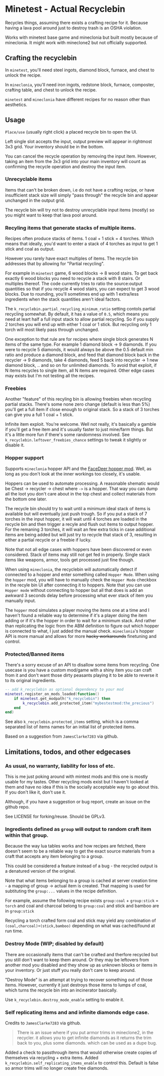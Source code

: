 # Minetest - Actual Recyclebin

Recycles things, assuming there exists a crafting recipe for it. Because having a lava pool around just to destroy trash is an OSHA violation.

Works with minetest base game and mineclonia but built mostly because of mineclonia. It might work with mineclone2 but not officially supported.

## Crafting the recyclebin

In `minetest`, you'll need steel ingots, diamond block, furnace, and chest to unlock the recipe.

In `mineclonia`, you'll need iron ingots, redstone block, furnace, composter, crafting table, and chest to unlock the recipe.

`minetest` and `mineclonia` have different recipes for no reason other than aesthetics.

## Usage

`Place/use` (usually right click) a placed recycle bin to open the UI.

Left single slot accepts the input, output preview will appear in rightmost 3x3 grid. Your inventory should be in the bottom.

You can  cancel the recycle operation by removing the input item. However,  taking an item from the 3x3 grid into your main inventory will count as confirming the recycle operation and destroy the input item.

### Unrecyclable items

Items that can't be broken down, i.e do not have a crafting recipe, or have insufficient stack size will simply "pass through" the recycle bin and appear unchanged in the output grid.

The recycle bin will try not to destroy unrecyclable input items (mostly) so you might want to keep that lava pool around.

### Recyling items that generate stacks of multiple items.

Recipes often produce stacks of items. 1 coal + 1 stick  = 4 torches. Which means that ideally, you'd want to enter a stack of 4 torches as input to get 1 stick and coal as output.

However you rarely have exact multiples of items. The recycle bin addresses that by allowing for "Partial recycling".

For example in `minetest` game, 6 wood blocks -> 8 wood stairs. To get back exactly 6 wood blocks you need to recycle a stack with 8 stairs. Or multiples thereof. The code currently tries to ratio the source:output quantities so that if you recycle 4 wood stairs, you can expect to get 3 wood blocks. Due to rounding, you'll sometimes end up with 1 extra/less ingredients when the stack quantities aren't ideal factors.

The `k_recyclebin.partial_recycling_minimum_ratio` setting contols partial recycling somewhat. By default, it has a value of `0.5`, which means you need at leart half a full input stack to allow partial recycling. So if you supply 2 torches you will end up with either 1 coal or 1 stick. But recycling only 1 torch will most likely pass through unchanged.

One exception to that rule are for recipes where single block generates N items of the same type. For example 1 diamond block -> 9 diamonds. If you were to recycle 5 diamonds, it would always be above the 0.5 default min ratio and produce a diamond block, and feed that diamond block back in the recycler -> 9 diamonds, take 4 diamonds, feed 5 back into recycler -> 1 new diamond block, .. and so on for unlimited diamonds. To avoid that exploit, if N items recycles to single item, all N items are required. Other edge cases may exists but I'm not testing all the recipes.

### Freebies

Another "feature" of this recyling bin is allowing freebies when recycling partial stacks.  There's some none zero change (default is less than 5%) you'll get a full item if close enough to original stack. So a stack of 3 torches can give you a full 1 coal + 1 stick.

Infinite item exploit. You're welcome. Well not really, it's basically a gamble if you'll get a free item and it's usually faster to just mine/farm things. But it's a little more fun if there's some randomness involved. See `k_recyclebin.leftover_freebies_chance` settings to tweak it slightly or disable it.

### Hopper support

Supports `mineclonia` hopper API and the [FaceDeer hopper mod](https://content.minetest.net/packages/FaceDeer/hopper/). Well, as long as you don't look at the inner workings too closely, it's usable.

Hoppers can be used to automate processing. A reasonable shematic would be Chest -> recycler -> chest where `->` is a hopper. That way you can dump all the loot you don't care about in the top chest and collect materials from the bottom one later.

The recycle bin should try to wait until a minimum ideal stack of items is available but will eventually just push trough. So if you put a stack of 7 torches in the input hopper, it will wait until 4 torches are loaded in the recycle bin and then trigger a recyle and flush out items to output hopper. For the remaning 3 torches, it will wait an few extra ticks in case additional items are being added but will just try to recycle that stack of 3, resulting in either a partial recycle or a freebie if lucky.

Note that not all edge cases with hoppers have been discovered or even considered. Stack of items may still not get fed in properly. Single stack items like weapons, armor, tools get processed just fine though.

When using `mineclonia`, the recyclebin will automatically detect if connected to a hopper and enter something called `Hopper Mode`. When using the `hopper` mod, you will have to manually check the `Hopper Mode` checkbox in the recyle bin UI after connecting it to hoppers. Note that you can use `Hopper mode` without connecting to hopper but all that does is add an awkward 3 seconds delay before processing what ever stack of item you manually input.

The `hopper` mod simulates a player moving the items one at a time and I haven't found a reliable way to determine if it's a player doing the item adding or if it's the hopper in order to wait for a minimum stack. And rather than replicating the logic from the ABM definition to figure out which hopper is connected to what, I just added the manual check. `mineclonia`'s hopper API is more manual and allows for more ~~hacky workarounds~~ finetuning and control.

### Protected/Banned items

There's a sorry excuse of an API to disallow some items from recycling. One usecase is you have a custom mod/game with a shiny item you can craft from it and don't want those dirty peasants playing it to be able to reverse it to its original ingredients.

```lua
-- add k_recyclebin as optional dependency to your mod
minetest.register_on_mods_loaded(function()
    if minetest.get_modpath("k_recyclebin") then
        k_recyclebin.add_protected_item("mybestestmod:the_precious")
    end
end)
```

See also `k_recyclebin.protected_items` setting, which is a comma separated list of items names for an initial list of protected items.

Based on a suggestion from `JamesClarke7283` via github.


## Limitations, todos, and other edgecases

### As usual, no warranty, liability for loss of etc.

This is me just poking around with mintest mods and this one is mostly usable for my tastes.
Other recycling mods exist but I haven't looked at them and have no idea if this is the socially acceptable way to go about this.
If you don't like it, don't use it.

Although, if you have a suggestion or bug report, create an issue on the github repo.

See LICENSE for forking/reuse. Should be GPLv3.

### Ingredients defined as `group` will output to random craft item within that group.

Because the way lua tables works and how recipes are fetched, there doesn't seem to be a reliable way
to get the exact source materials from a craft that accepts any item belonging to a group.

This could be considered a feature instead of a bug - the recycled output is a denatured version of the original.

Note that what items belonging to a group is cached at server creation time - a mapping of group -> actual item is created.
That mapping is used for subtituting the `group:...` values in the recipe definition.

For example, assume the following recipe exists `group:coal` + `group:stick` = `torch` and coal and charcoal belong to `group:coal` and stick and bamboo are in `group:stick`

Recycling a torch crafted form coal and stick may yield any combination of `(coal,charcoal)+(stick,bamboo)` depending on what was cached/found at run time. 

### Destroy Mode (WIP; disabled by default)

There are occasionally items that can't be crafted and therfore recycled but you still don't want to keep them around. Or they may be leftovers from another mod you disabled and they show up as unknown blocks or items in your inventory. Or just stuff you really don't care to keep around.

"Destroy Mode" is an attempt at trying to recover something out of those items. However, currently it just destroys those items to lumps of coal, which turns the recycle bin into an incinerator basically.

Use `k_recyclebin.destroy_mode_enable` setting to enable it.


### Self replicating items and and infinite diamonds edge case.

Credits to `JamesClarke7283` via github.

> There is an issue where if you put armor trims in mineclone2, in the recycler. it allows you to get infinite diamonds as it returns the trim back to you, plus some diamonds. which can be used as a dupe bug.

Added a check to passthrough items that would otherwise create copies of themselves via recycling + extra items. Added `k_recyclebin.self_replicating_items_enable` to control this. Default is false so armor trims will no longer create free diamonds.

